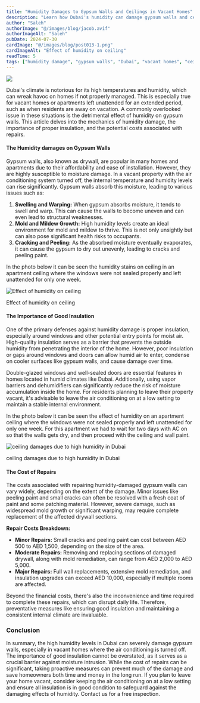 ```yaml
---
title: "Humidity Damages to Gypsum Walls and Ceilings in Vacant Homes"
description: "Learn how Dubai's humidity can damage gypsum walls and ceilings in vacant homes, and discover prevention and repair tips."
author: "Saleh"
authorImage: "@/images/blog/jacob.avif"
authorImageAlt: "Saleh"
pubDate: 2024-07-30
cardImage: "@/images/blog/post013-1.png"
cardImageAlt: "Effect of humidity on ceiling"
readTime: 5
tags: ["humidity damage", "gypsum walls", "Dubai", "vacant homes", "ceiling repair"]
---
```


![](@/images/blog/post013-1.png)

Dubai's climate is notorious for its high temperatures and humidity, which can wreak havoc on homes if not properly managed. This is especially true for vacant homes or apartments left unattended for an extended period, such as when residents are away on vacation. A commonly overlooked issue in these situations is the detrimental effect of humidity on gypsum walls. This article delves into the mechanics of humidity damage, the importance of proper insulation, and the potential costs associated with repairs.

#### The Humidity damages on Gypsum Walls

Gypsum walls, also known as drywall, are popular in many homes and apartments due to their affordability and ease of installation. However, they are highly susceptible to moisture damage. In a vacant property with the air conditioning system turned off, the internal temperature and humidity levels can rise significantly. Gypsum walls absorb this moisture, leading to various issues such as:

1.  **Swelling and Warping:**  When gypsum absorbs moisture, it tends to swell and warp. This can cause the walls to become uneven and can even lead to structural weaknesses.
2.  **Mold and Mildew Growth:**  High humidity levels create an ideal environment for mold and mildew to thrive. This is not only unsightly but can also pose significant health risks to occupants.
3.  **Cracking and Peeling:**  As the absorbed moisture eventually evaporates, it can cause the gypsum to dry out unevenly, leading to cracks and peeling paint.

In the photo below it can be seen the humidity stains on ceiling in an apartment ceiling where the windows were not sealed properly and left unattended for only one week.

![Effect of humidity on ceiling](https://img1.wsimg.com/isteam/ip/c49a412a-7d5c-4c86-b371-17b58bdd84ac/20240723_105648.jpg/:/cr=t:0%25,l:0%25,w:100%25,h:100%25/rs=w:1280 "Effect of humidity on ceiling")

Effect of humidity on ceiling

#### The Importance of Good Insulation

One of the primary defenses against humidity damage is proper insulation, especially around windows and other potential entry points for moist air. High-quality insulation serves as a barrier that prevents the outside humidity from penetrating the interior of the home. However, poor insulation or gaps around windows and doors can allow humid air to enter, condense on cooler surfaces like gypsum walls, and cause damage over time.

Double-glazed windows and well-sealed doors are essential features in homes located in humid climates like Dubai. Additionally, using vapor barriers and dehumidifiers can significantly reduce the risk of moisture accumulation inside the home. For residents planning to leave their property vacant, it's advisable to leave the air conditioning on at a low setting to maintain a stable internal environment.

In the photo below it can be seen the effect of humidity on an apartment ceiling where the windows were not sealed properly and left unattended for only one week. For this apartment we had to wait for two days with AC on so that the walls gets dry, and then proceed with the ceiling and wall paint.

![ceiling damages due to high humidity in Dubai](https://img1.wsimg.com/isteam/ip/c49a412a-7d5c-4c86-b371-17b58bdd84ac/20240723_105604.jpg/:/cr=t:0%25,l:0%25,w:100%25,h:100%25/rs=w:1280 "ceiling damages due to high humidity in Dubai")

ceiling damages due to high humidity in Dubai

#### The Cost of Repairs

The costs associated with repairing humidity-damaged gypsum walls can vary widely, depending on the extent of the damage. Minor issues like peeling paint and small cracks can often be resolved with a fresh coat of paint and some patching material. However, severe damage, such as widespread mold growth or significant warping, may require complete replacement of the affected drywall sections.

**Repair Costs Breakdown:**

-   **Minor Repairs:**  Small cracks and peeling paint can cost between AED 500 to AED 1,500, depending on the size of the area.
-   **Moderate Repairs:**  Removing and replacing sections of damaged drywall, along with mold remediation, can range from AED 2,000 to AED 5,000.
-   **Major Repairs:**  Full wall replacements, extensive mold remediation, and insulation upgrades can exceed AED 10,000, especially if multiple rooms are affected.

Beyond the financial costs, there's also the inconvenience and time required to complete these repairs, which can disrupt daily life. Therefore, preventative measures like ensuring good insulation and maintaining a consistent internal climate are invaluable.

### Conclusion

In summary, the high humidity levels in Dubai can severely damage gypsum walls, especially in vacant homes where the air conditioning is turned off. The importance of good insulation cannot be overstated, as it serves as a crucial barrier against moisture intrusion. While the cost of repairs can be significant, taking proactive measures can prevent much of the damage and save homeowners both time and money in the long run. If you plan to leave your home vacant, consider keeping the air conditioning on at a low setting and ensure all insulation is in good condition to safeguard against the damaging effects of humidity. Contact us for a free inspection.